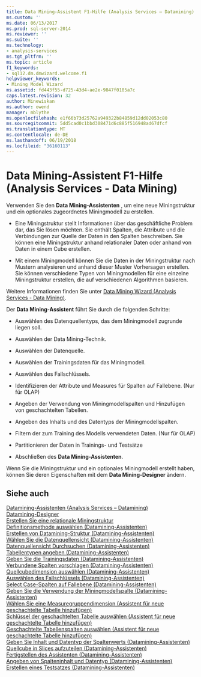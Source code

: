 ```yaml
---
title: Data Mining-Assistent F1-Hilfe (Analysis Services – Datamining) | Microsoft Docs
ms.custom: ''
ms.date: 06/13/2017
ms.prod: sql-server-2014
ms.reviewer: ''
ms.suite: ''
ms.technology:
- analysis-services
ms.tgt_pltfrm: ''
ms.topic: article
f1_keywords:
- sql12.dm.dmwizard.welcome.f1
helpviewer_keywords:
- Mining Model Wizard
ms.assetid: fd443f55-d725-43d4-ae2e-9847f0105a7c
caps.latest.revision: 32
author: Minewiskan
ms.author: owend
manager: mblythe
ms.openlocfilehash: e1f66b73d25762a949322b84859d12dd02053c80
ms.sourcegitcommit: 5dd5cad0c1bbd308471d6c885f516948ad67dfcf
ms.translationtype: MT
ms.contentlocale: de-DE
ms.lasthandoff: 06/19/2018
ms.locfileid: "36160113"
---
```

# <a name="data-mining-wizard-f1-help-analysis-services---data-mining"></a>Data Mining-Assistent F1-Hilfe (Analysis Services - Data Mining)
  Verwenden Sie den **Data Mining-Assistenten** , um eine neue Miningstruktur und ein optionales zugeordnetes Miningmodell zu erstellen.  
  
-   Eine Miningstruktur stellt Informationen über das geschäftliche Problem dar, das Sie lösen möchten. Sie enthält Spalten, die Attribute und die Verbindungen zur Quelle der Daten in den Spalten beschreiben. Sie können eine Miningstruktur anhand relationaler Daten oder anhand von Daten in einem Cube erstellen.  
  
-   Mit einem Miningmodell können Sie die Daten in der Miningstruktur nach Mustern analysieren und anhand dieser Muster Vorhersagen erstellen. Sie können verschiedene Typen von Miningmodellen für eine einzelne Miningstruktur erstellen, die auf verschiedenen Algorithmen basieren.  
  
 Weitere Informationen finden Sie unter [Data Mining Wizard &#40;Analysis Services - Data Mining&#41;](data-mining/data-mining-wizard-analysis-services-data-mining.md).  
  
 Der **Data Mining-Assistent** führt Sie durch die folgenden Schritte:  
  
-   Auswählen des Datenquellentyps, das dem Miningmodell zugrunde liegen soll.  
  
-   Auswählen der Data Mining-Technik.  
  
-   Auswählen der Datenquelle.  
  
-   Auswählen der Trainingsdaten für das Miningmodell.  
  
-   Auswählen des Fallschlüssels.  
  
-   Identifizieren der Attribute und Measures für Spalten auf Fallebene. (Nur für OLAP)  
  
-   Angeben der Verwendung von Miningmodellspalten und Hinzufügen von geschachtelten Tabellen.  
  
-   Angeben des Inhalts und des Datentyps der Miningmodellspalten.  
  
-   Filtern der zum Training des Modells verwendeten Daten. (Nur für OLAP)  
  
-   Partitionieren der Daten in Trainings- und Testsätze  
  
-   Abschließen des **Data Mining-Assistenten**.  
  
 Wenn Sie die Miningstruktur und ein optionales Miningmodell erstellt haben, können Sie deren Eigenschaften mit dem **Data Mining-Designer** ändern.  
  
## <a name="see-also"></a>Siehe auch  
 [Datamining-Assistenten &#40;Analysis Services – Datamining&#41;](data-mining/data-mining-wizard-analysis-services-data-mining.md)   
 [Datamining-Designer](data-mining/data-mining-designer.md)   
 [Erstellen Sie eine relationale Miningstruktur](data-mining/create-a-relational-mining-structure.md)   
 [Definitionsmethode auswählen &#40;Datamining-Assistenten&#41;](select-the-definition-method-data-mining-wizard.md)   
 [Erstellen von Datamining-Struktur &#40;Datamining-Assistenten&#41;](create-the-data-mining-structure-data-mining-wizard.md)   
 [Wählen Sie die Datenquellensicht &#40;Datamining-Assistenten&#41;](select-data-source-view-data-mining-wizard.md)   
 [Datenquellensicht Durchsuchen &#40;Datamining-Assistenten&#41;](browse-data-source-view-data-mining-wizard.md)   
 [Tabellentypen angeben &#40;Datamining-Assistenten&#41;](specify-table-types-data-mining-wizard.md)   
 [Geben Sie die Trainingsdaten &#40;Datamining-Assistenten&#41;](specify-the-training-data-data-mining-wizard.md)   
 [Verbundene Spalten vorschlagen &#40;Datamining-Assistenten&#41;](suggest-related-columns-data-mining-wizard.md)   
 [Quellcubedimension auswählen &#40;Datamining-Assistenten&#41;](select-the-source-cube-dimension-data-mining-wizard.md)   
 [Auswählen des Fallschlüssels &#40;Datamining-Assistenten&#41;](select-the-case-key-data-mining-wizard.md)   
 [Select Case-Spalten auf Fallebene &#40;Datamining-Assistenten&#41;](select-case-level-columns-data-mining-wizard.md)   
 [Geben Sie die Verwendung der Miningmodellspalte &#40;Datamining-Assistenten&#41;](specify-mining-model-column-usage-data-mining-wizard.md)   
 [Wählen Sie eine Measuregruppendimension &#40;Assistent für neue geschachtelte Tabelle hinzufügen&#41;](select-a-measure-group-dimension-add-new-nested-table-wizard.md)   
 [Schlüssel der geschachtelten Tabelle auswählen &#40;Assistent für neue geschachtelte Tabelle hinzufügen&#41;](select-nested-table-key-add-new-nested-table-wizard.md)   
 [Geschachtelte Tabellenspalten auswählen &#40;Assistent für neue geschachtelte Tabelle hinzufügen&#41;](select-nested-table-columns-add-new-nested-table-wizard.md)   
 [Geben Sie Inhalt und Datentyp der Spaltenwerts &#40;Datamining-Assistenten&#41;](specify-the-column-s-content-and-data-type-data-mining-wizard.md)   
 [Quellcube in Slices aufzuteilen &#40;Datamining-Assistenten&#41;](slice-source-cube-data-mining-wizard.md)   
 [Fertigstellen des Assistenten &#40;Datamining-Assistenten&#41;](completing-the-wizard-data-mining-wizard.md)   
 [Angeben von Spalteninhalt und Datentyp &#40;Datamining-Assistenten&#41;](specify-column-content-and-data-type-data-mining-wizard.md)   
 [Erstellen eines Testsatzes &#40;Datamining-Assistenten&#41;](create-testing-set-data-mining-wizard.md)  
  
  